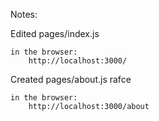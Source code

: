 Notes:

Edited pages/index.js

    in the browser:
        http://localhost:3000/

Created pages/about.js
rafce

    in the browser:
        http://localhost:3000/about

